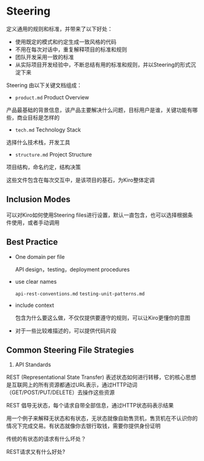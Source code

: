# Steering

定义通用的规则和标准，并带来了以下好处：

- 使用既定的模式和约定生成一致风格的代码
- 不用在每次对话中，重复解释项目的标准和规则
- 团队开发采用一致的标准
- 从实际项目开发经验中，不断总结有用的标准和规则，并以Steering的形式沉淀下来

Steering 由以下关键文档组成：

- `product.md` Product Overview

产品最基础的背景信息，该产品主要解决什么问题，目标用户是谁，关键功能有哪些，商业目标是怎样的

- `tech.md` Technology Stack

选择什么技术栈，开发工具

- `structure.md` Project Structure

项目结构，命名约定，结构决策

这些文件包含在每次交互中，是该项目的基石，为Kiro整体定调

## Inclusion Modes

可以对Kiro如何使用Steering files进行设置，默认一直包含，也可以选择根据条件使用，或者手动调用

## Best Practice

- One domain per file

  API design，testing，deployment procedures

- use clear names

  `api-rest-conventions.md`
  `testing-unit-patterns.md`

- include context

  包含为什么要这么做，不仅仅提供要遵守的规则，可以让Kiro更懂你的意图

- 对于一些比较难描述的，可以提供代码片段

## Common Steering File Strategies

1. API Standards

REST (Representational State Transfer) 表述状态如何进行转移，它的核心思想是互联网上的所有资源都通过URL表示，通过HTTP动词（GET/POST/PUT/DELETE）去操作这些资源

REST 倡导无状态，每个请求自带全部信息，通过HTTP状态码表示结果

用一个例子来解释无状态和有状态，无状态就像自助售货机，售货机在不认识你的情况下完成交易。有状态就像你去银行取钱，需要你提供身份证明

传统的有状态的请求有什么坏处？

REST请求又有什么好处?